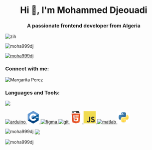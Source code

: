 <h1 align="center">Hi 👋, I'm Mohammed Djeouadi</h1>
<h3 align="center">A passionate frontend developer from Algeria</h3>

![zih](https://github.com/moha999DJ/moha999DJ/assets/69479417/9637d730-8d55-44f9-9f9b-1be24b7ca5f1)


<p align="left"> <img src="https://komarev.com/ghpvc/?username=moha999dj&label=Profile%20views&color=0e75b6&style=flat" alt="moha999dj" /> </p>

<p align="left"> <a href="https://github.com/ryo-ma/github-profile-trophy"><img src="https://github-profile-trophy.vercel.app/?username=moha999dj&theme=radical" alt="moha999dj" /></a> </p>

<h3 align="left">Connect with me:</h3>
<p align="left"> 
  
![Margarita Perez](https://github.com/moha999DJ/moha999DJ/assets/69479417/1b74705c-6208-4054-89ef-cc81c3f86feb)




<h3 align="left">Languages and Tools:</h3>            
<div id="header" align="left">
<img src="https://media.giphy.com/media/3o7abkwfIVAeDT6RSU/giphy.gif" width="300"/>
</div>
<p align="left"> <a href="https://www.arduino.cc/" target="_blank" rel="noreferrer"> <img src="https://cdn.worldvectorlogo.com/logos/arduino-1.svg" alt="arduino" width="40" height="40"/> </a> <a href="https://www.w3schools.com/cpp/" target="_blank" rel="noreferrer"> <img src="https://raw.githubusercontent.com/devicons/devicon/master/icons/cplusplus/cplusplus-original.svg" alt="cplusplus" width="40" height="40"/> </a> <a href="https://www.figma.com/" target="_blank" rel="noreferrer"> <img src="https://www.vectorlogo.zone/logos/figma/figma-icon.svg" alt="figma" width="40" height="40"/> </a> <a href="https://git-scm.com/" target="_blank" rel="noreferrer"> <img src="https://www.vectorlogo.zone/logos/git-scm/git-scm-icon.svg" alt="git" width="40" height="40"/> </a> <a href="https://www.w3.org/html/" target="_blank" rel="noreferrer"> <img src="https://raw.githubusercontent.com/devicons/devicon/master/icons/html5/html5-original-wordmark.svg" alt="html5" width="40" height="40"/> </a> <a href="https://developer.mozilla.org/en-US/docs/Web/JavaScript" target="_blank" rel="noreferrer"> <img src="https://raw.githubusercontent.com/devicons/devicon/master/icons/javascript/javascript-original.svg" alt="javascript" width="40" height="40"/> </a> <a href="https://www.mathworks.com/" target="_blank" rel="noreferrer"> <img src="https://upload.wikimedia.org/wikipedia/commons/2/21/Matlab_Logo.png" alt="matlab" width="40" height="40"/> </a> <a href="https://www.python.org" target="_blank" rel="noreferrer"> <img src="https://raw.githubusercontent.com/devicons/devicon/master/icons/python/python-original.svg" alt="python" width="40" height="40"/> </a> </p>

<p><img align="left" src="https://github-readme-stats.vercel.app/api/top-langs?username=moha999dj&show_icons=true&locale=en&layout=compact&theme=radical" alt="moha999dj" /></p>

<p>&nbsp;<img align="center" src="https://github-readme-stats.vercel.app/api?username=moha999DJ&show_icons=true&theme=radical" /></p>

<p><img align="center" src="https://github-readme-streak-stats.herokuapp.com/?user=moha999dj&theme=radical" alt="moha999dj" /></p>


